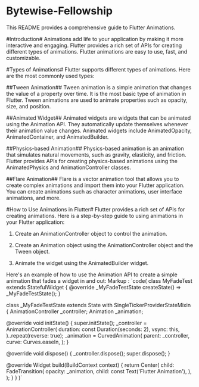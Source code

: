 # Bytewise-Fellowship
This README provides a comprehensive guide to Flutter Animations.

#Introduction#
Animations add life to your application by making it more interactive and engaging. Flutter provides a rich set of APIs for creating different types of animations. Flutter animations are easy to use, fast, and customizable.

#Types of Animations#
Flutter supports different types of animations. Here are the most commonly used types:

##Tween Animation##
Tween animation is a simple animation that changes the value of a property over time. It is the most basic type of animation in Flutter. Tween animations are used to animate properties such as opacity, size, and position.

##Animated Widget##
Animated widgets are widgets that can be animated using the Animation API. They automatically update themselves whenever their animation value changes. Animated widgets include AnimatedOpacity, AnimatedContainer, and AnimatedBuilder.

##Physics-based Animation##
Physics-based animation is an animation that simulates natural movements, such as gravity, elasticity, and friction. Flutter provides APIs for creating physics-based animations using the AnimatedPhysics and AnimationController classes.

##Flare Animation##
Flare is a vector animation tool that allows you to create complex animations and import them into your Flutter application. You can create animations such as character animations, user interface animations, and more.

#How to Use Animations in Flutter#
Flutter provides a rich set of APIs for creating animations. Here is a step-by-step guide to using animations in your Flutter application:

  1. Create an AnimationController object to control the animation.

  2. Create an Animation object using the AnimationController object and the Tween object.

  3. Animate the widget using the AnimatedBuilder widget.

Here's an example of how to use the Animation API to create a simple animation that fades a widget in and out:
Markup :  `code(
class MyFadeTest extends StatefulWidget {
  @override
  _MyFadeTestState createState() => _MyFadeTestState();
}

class _MyFadeTestState extends State<MyFadeTest> with SingleTickerProviderStateMixin {
  AnimationController _controller;
  Animation<double> _animation;

  @override
  void initState() {
    super.initState();
    _controller = AnimationController(
      duration: const Duration(seconds: 2),
      vsync: this,
    )..repeat(reverse: true);
    _animation = CurvedAnimation(
      parent: _controller,
      curve: Curves.easeIn,
    );
  }

  @override
  void dispose() {
    _controller.dispose();
    super.dispose();
  }

  @override
  Widget build(BuildContext context) {
    return Center(
      child: FadeTransition(
        opacity: _animation,
        child: const Text('Flutter Animation'),
      ),
    );
  }
}
)`

